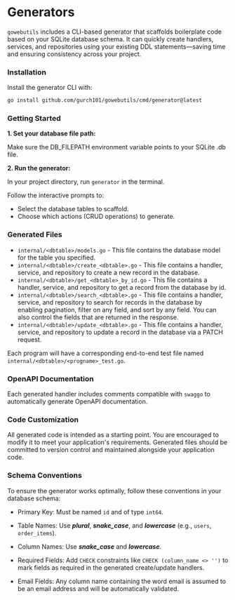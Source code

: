 # Generators

`gowebutils` includes a CLI-based generator that scaffolds boilerplate code based on your SQLite database schema. It can quickly create handlers, services, and repositories using your existing DDL statements—saving time and ensuring consistency across your project.

### Installation

Install the generator CLI with:

```sh
go install github.com/gurch101/gowebutils/cmd/generator@latest
```

### Getting Started

**1. Set your database file path:**

Make sure the DB_FILEPATH environment variable points to your SQLite .db file.

**2. Run the generator:**

In your project directory, run `generator` in the terminal.

Follow the interactive prompts to:

- Select the database tables to scaffold.
- Choose which actions (CRUD operations) to generate.

### Generated Files

- `internal/<dbtable>/models.go` - This file contains the database model for the table you specified.
- `internal/<dbtable>/create_<dbtable>.go` - This file contains a handler, service, and repository to create a new record in the database.
- `internal/<dbtable>/get_<dbtable>_by_id.go` - This file contains a handler, service, and repository to get a record from the database by id.
- `internal/<dbtable>/search_<dbtable>.go` - This file contains a handler, service, and repository to search for records in the database by enabling pagination, filter on any field, and sort by any field. You can also control the fields that are returned in the response.
- `internal/<dbtable>/update_<dbtable>.go` - This file contains a handler, service, and repository to update a record in the database via a PATCH request.

Each program will have a corresponding end-to-end test file named `internal/<dbtable>/<progname>_test.go`.

### OpenAPI Documentation

Each generated handler includes comments compatible with `swaggo` to automatically generate OpenAPI documentation.

### Code Customization

All generated code is intended as a starting point. You are encouraged to modify it to meet your application's requirements. Generated files should be committed to version control and maintained alongside your application code.

### Schema Conventions

To ensure the generator works optimally, follow these conventions in your database schema:

- Primary Key: Must be named `id` and of type `int64`.

- Table Names: Use **_plural_**, **_snake_case_**, and **_lowercase_** (e.g., `users`, `order_items`).

- Column Names: Use **_snake_case_** and **_lowercase_**.

- Required Fields: Add `CHECK` constraints like `CHECK (column_name <> '')` to mark fields as required in the generated create/update handlers.

- Email Fields: Any column name containing the word email is assumed to be an email address and will be automatically validated.
